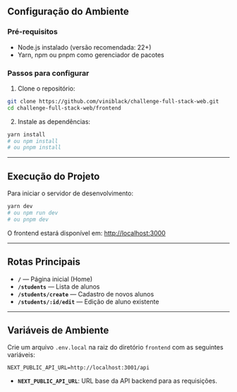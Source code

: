 ## Configuração do Ambiente

### Pré-requisitos

- Node.js instalado (versão recomendada: 22+)
- Yarn, npm ou pnpm como gerenciador de pacotes

### Passos para configurar

1. Clone o repositório:

```bash
git clone https://github.com/viniblack/challenge-full-stack-web.git
cd challenge-full-stack-web/frontend
```

2. Instale as dependências:

```bash
yarn install
# ou npm install
# ou pnpm install
```

---

## Execução do Projeto

Para iniciar o servidor de desenvolvimento:

```bash
yarn dev
# ou npm run dev
# ou pnpm dev
```

O frontend estará disponível em:
[http://localhost:3000](http://localhost:3000)

---

## Rotas Principais

* **`/`** — Página inicial (Home)
* **`/students`** — Lista de alunos
* **`/students/create`** — Cadastro de novos alunos
* **`/students/:id/edit`** — Edição de aluno existente

---

## Variáveis de Ambiente

Crie um arquivo `.env.local` na raiz do diretório `frontend` com as seguintes variáveis:

```
NEXT_PUBLIC_API_URL=http://localhost:3001/api
```

- **`NEXT_PUBLIC_API_URL`**: URL base da API backend para as requisições.
